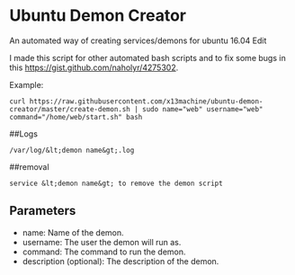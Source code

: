 # Ubuntu Demon Creator
An automated way of creating services/demons for ubuntu 16.04 Edit

I made this script for other automated bash scripts and to fix some bugs in this https://gist.github.com/naholyr/4275302.

Example:

	curl https://raw.githubusercontent.com/x13machine/ubuntu-demon-creator/master/create-demon.sh | sudo name="web" username="web" command="/home/web/start.sh" bash

##Logs

	/var/log/&lt;demon name&gt;.log

##removal

	service &lt;demon name&gt; to remove the demon script

## Parameters
* name: Name of the demon.
* username: The user the demon will run as.
* command: The command to run the demon.
* description (optional): The description of the demon.
	
